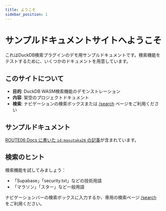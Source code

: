 ```yaml
---
title: ようこそ
sidebar_position: 1
---
```


# サンプルドキュメントサイトへようこそ

これはDuckDB検索プラグインのデモ用サンプルドキュメントです。検索機能をテストするために、いくつかのドキュメントを用意しています。

## このサイトについて

- **目的**: DuckDB WASM検索機能のデモンストレーション
- **内容**: 架空のプロジェクトドキュメント
- **検索**: ナビゲーションの検索ボックスまたは [/search](../search/) ページをご利用ください

## サンプルドキュメント

[ROUTE06 Docs に書いた `id:masutaka26` の記事](https://tech.route06.co.jp/archive/author/masutaka26)が含まれています。

## 検索のヒント

検索機能を試してみましょう：

- 「Supabase」「security.txt」などの技術用語
- 「マラソン」「スター」など一般用語

ナビゲーションバーの検索ボックスに入力するか、専用の検索ページ [/search](../search/) をご利用ください。
